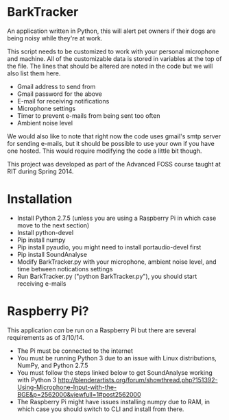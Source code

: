 BarkTracker
===========

An application written in Python, this will alert pet owners if their dogs are being noisy while they're at work.

This script needs to be customized to work with your personal microphone and machine. All of the customizable data is stored in variables at the top of the file.  The lines that should be altered are noted in the code but we will also list them here.

- Gmail address to send from
- Gmail password for the above
- E-mail for receiving notifications
- Microphone settings
- Timer to prevent e-mails from being sent too often
- Ambient noise level

We would also like to note that right now the code uses gmail's smtp server for sending e-mails, but it should be possible to use your own if you have one hosted.  This would require modifying the code a little bit though.

This project was developed as part of the Advanced FOSS course taught at RIT during Spring 2014.

Installation
===========
- Install Python 2.7.5 (unless you are using a Raspberry Pi in which case move to the next section)
- Install python-devel
- Pip install numpy
- Pip install pyaudio, you might need to install portaudio-devel first
- Pip install SoundAnalyse
- Modify BarkTracker.py with your microphone, ambient noise level, and time between notications settings
- Run BarkTracker.py ("python BarkTracker.py"), you should start receiving e-mails

Raspberry Pi?
===========

This application *can* be run on a Raspberry Pi but there are several requirements as of 3/10/14.

- The Pi must be connected to the internet
- You must be running Python 3 due to an issue with Linux distributions, NumPy, and Python 2.7.5
- You must follow the steps linked below to get SoundAnalyse working with Python 3 http://blenderartists.org/forum/showthread.php?151392-Using-Microphone-Input-with-the-BGE&p=2562000&viewfull=1#post2562000
- The Raspberry Pi might have issues installing numpy due to RAM, in which case you should switch to CLI and install from there.
